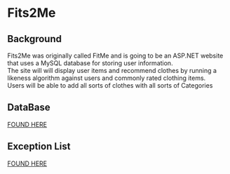 ﻿
# Fits2Me
## Background
Fits2Me was originally called FitMe and is going to be an ASP.NET website that uses a MySQL database for 
storing user information.   
The site will will display user items and recommend clothes by running a likeness algorithm against users and commonly
rated clothing items.   
Users will be able to add all sorts of clothes with all sorts of Categories
## DataBase
[FOUND HERE](Documentation/DataBaseDesing.md)
## Exception List
[FOUND HERE](Documentation/ExceptionList.md)